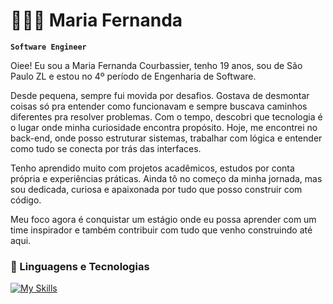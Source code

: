 # 👩🏻‍💻 Maria Fernanda

**`Software Engineer`**

Oiee! Eu sou a Maria Fernanda Courbassier, tenho 19 anos, sou de São Paulo ZL e estou no 4º período de Engenharia de Software.

Desde pequena, sempre fui movida por desafios. Gostava de desmontar coisas só pra entender como funcionavam e sempre buscava caminhos diferentes pra resolver problemas. Com o tempo, descobri que tecnologia é o lugar onde minha curiosidade encontra propósito. Hoje, me encontrei no back-end, onde posso estruturar sistemas, trabalhar com lógica e entender como tudo se conecta por trás das interfaces.

Tenho aprendido muito com projetos acadêmicos, estudos por conta própria e experiências práticas. Ainda tô no começo da minha jornada, mas sou dedicada, curiosa e apaixonada por tudo que posso construir com código.

Meu foco agora é conquistar um estágio onde eu possa aprender com um time inspirador e também contribuir com tudo que venho construindo até aqui.



### 🤖 Linguagens e Tecnologias
[![My Skills](https://skillicons.dev/icons?i=java,python,postgresql,mysql,nodejs,js)](https://skillicons.dev)



